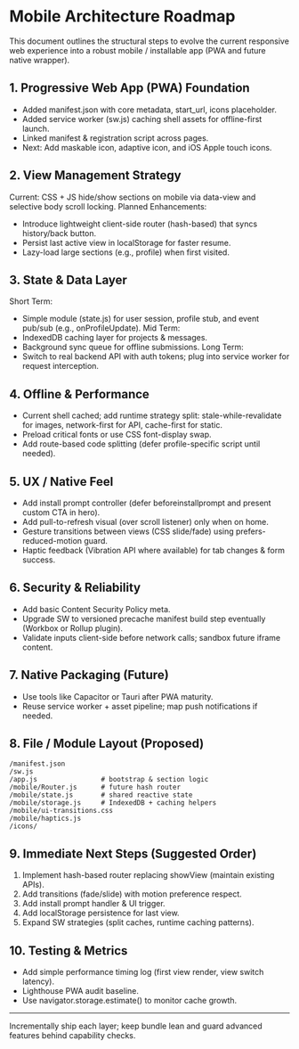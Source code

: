 # Mobile Architecture Roadmap

This document outlines the structural steps to evolve the current responsive web experience into a robust mobile / installable app (PWA and future native wrapper).

## 1. Progressive Web App (PWA) Foundation
- Added manifest.json with core metadata, start_url, icons placeholder.
- Added service worker (sw.js) caching shell assets for offline-first launch.
- Linked manifest & registration script across pages.
- Next: Add maskable icon, adaptive icon, and iOS Apple touch icons.

## 2. View Management Strategy
Current: CSS + JS hide/show sections on mobile via data-view and selective body scroll locking.
Planned Enhancements:
- Introduce lightweight client-side router (hash-based) that syncs history/back button.
- Persist last active view in localStorage for faster resume.
- Lazy-load large sections (e.g., profile) when first visited.

## 3. State & Data Layer
Short Term:
- Simple module (state.js) for user session, profile stub, and event pub/sub (e.g., onProfileUpdate).
Mid Term:
- IndexedDB caching layer for projects & messages.
- Background sync queue for offline submissions.
Long Term:
- Switch to real backend API with auth tokens; plug into service worker for request interception.

## 4. Offline & Performance
- Current shell cached; add runtime strategy split: stale-while-revalidate for images, network-first for API, cache-first for static.
- Preload critical fonts or use CSS font-display swap.
- Add route-based code splitting (defer profile-specific script until needed).

## 5. UX / Native Feel
- Add install prompt controller (defer beforeinstallprompt and present custom CTA in hero).
- Add pull-to-refresh visual (over scroll listener) only when on home.
- Gesture transitions between views (CSS slide/fade) using prefers-reduced-motion guard.
- Haptic feedback (Vibration API where available) for tab changes & form success.

## 6. Security & Reliability
- Add basic Content Security Policy meta.
- Upgrade SW to versioned precache manifest build step eventually (Workbox or Rollup plugin).
- Validate inputs client-side before network calls; sandbox future iframe content.

## 7. Native Packaging (Future)
- Use tools like Capacitor or Tauri after PWA maturity.
- Reuse service worker + asset pipeline; map push notifications if needed.

## 8. File / Module Layout (Proposed)
```
/manifest.json
/sw.js
/app.js                # bootstrap & section logic
/mobile/Router.js      # future hash router
/mobile/state.js       # shared reactive state
/mobile/storage.js     # IndexedDB + caching helpers
/mobile/ui-transitions.css
/mobile/haptics.js
/icons/
```

## 9. Immediate Next Steps (Suggested Order)
1. Implement hash-based router replacing showView (maintain existing APIs).
2. Add transitions (fade/slide) with motion preference respect.
3. Add install prompt handler & UI trigger.
4. Add localStorage persistence for last view.
5. Expand SW strategies (split caches, runtime caching patterns).

## 10. Testing & Metrics
- Add simple performance timing log (first view render, view switch latency).
- Lighthouse PWA audit baseline.
- Use navigator.storage.estimate() to monitor cache growth.

---
Incrementally ship each layer; keep bundle lean and guard advanced features behind capability checks.
